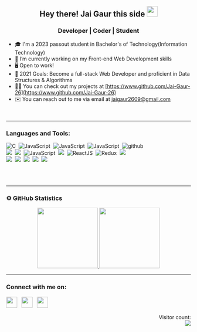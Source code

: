 <h2 align="center"> Hey there! Jai Gaur this side <img src="https://github.com/TheDudeThatCode/TheDudeThatCode/blob/master/Assets/Hi.gif" width="29px"></h2>

<h3 align="center"> Developer | Coder | Student</h3>

- 🎓 I'm a 2023 passout student in Bachelor's of Technology(Information Technology)
- 🌱 I’m currently working on my Front-end Web Development skills
- 🖥️ Open to work!
- 🥅 2021 Goals: Become a full-stack Web Developer and proficient in Data Structures & Algorithms
- 👨‍💻 You can check out my projects at [https://www.github.com/Jai-Gaur-26](https://www.github.com/Jai-Gaur-26)
- ✉️ You can reach out to me via email at jaigaur2609@gmail.com

<br />

---

### Languages and Tools:

<img src="https://img.shields.io/badge/-C-05122A?style=flat&logo=C" alt="C"/>&nbsp;
<img src="https://img.shields.io/badge/-C++-05122A?style=flat&logo=C%2B%2B" alt="JavaScript"/>&nbsp;
<img src="https://img.shields.io/badge/-Java-05122A?style=flat&logo=java" alt="JavaScript"/>&nbsp;
<img src="https://img.shields.io/badge/-Git-05122A?style=flat&logo=git" alt="JavaScript"/>&nbsp;
<img src="https://img.shields.io/badge/-GitHub-05122A?style=flat&logo=github" alt="github"/>\
<img src="https://img.shields.io/badge/-HTML-05122A?style=flat&logo=HTML5"/>&nbsp;
<img src="https://img.shields.io/badge/-CSS-05122A?style=flat&logo=CSS3"/>&nbsp;
<img src="https://img.shields.io/badge/-JavaScript-05122A?style=flat&logo=JavaScript" alt="JavaScript"/>&nbsp;
<img src="https://img.shields.io/badge/-Bootstrap-05122A?style=flat&logo=bootstrap"/>&nbsp;
<img src="https://img.shields.io/badge/-ReactJs-05122A?style=flat&logo=React" alt="ReactJS"/>&nbsp;
![Redux](https://img.shields.io/badge/-Redux-05122A?style=flat&logo=Redux)&nbsp;
<img src="https://img.shields.io/badge/-Firebase-05122A?style=flat&logo=firebase"/>\
<img src="https://img.shields.io/badge/-Visual%20Studio%20Code-05122A?style=flat&logo=visual-studio-code"/>&nbsp;
<img src="https://img.shields.io/badge/-Sublime%20Text%203-05122A?style=flat&logo=sublime-text"/>&nbsp;
<img src="https://img.shields.io/badge/-Atom-05122A?style=flat&logo=atom"/>&nbsp;
<img src="https://img.shields.io/badge/-Adobe%20Photoshop-05122A?style=flat&logo=adobe-photoshop"/>&nbsp;
<img src="https://img.shields.io/badge/-Adobe%20Illustrator-05122A?style=flat&logo=adobe-illustrator"/>&nbsp;

<br />
<br />

---

### ⚙️ GitHub Statistics

<p align="center">
<a href="https://github.com/Jai-Gaur-26">
  <img height="165em" src="https://github-readme-stats-eight-theta.vercel.app/api?username=Jai-Gaur-26&show_icons=true&theme=algolia&include_all_commits=true&count_private=true"/>
  <img height="165em" src="https://github-readme-stats-eight-theta.vercel.app/api/top-langs/?username=Jai-Gaur-26&layout=compact&langs_count=8&theme=algolia"/>
</a>
</p>

---

### Connect with me on:

<p>
<p align="left">
<a href="mailto:jaigaur2609@gmail.com?subject=Hey Jai,%20From%20Github"><img src="https://image.flaticon.com/icons/png/512/888/888853.png" width="30px" /></a>&nbsp;&nbsp;
<a href="https://www.linkedin.com/in/jai-gaur-996646193/"><img src="https://www.flaticon.com/svg/static/icons/svg/1409/1409945.svg" width="30px" /></a>&nbsp;&nbsp;
<a href="https://twitter.com/JaiGaur92548345"><img src="https://image.flaticon.com/icons/png/512/733/733579.png" width="30px" /></a>&nbsp;&nbsp;
</p>
<p align="right">
  Visitor count:<br>
  <img src="https://profile-counter.glitch.me/Jai-Gaur-26/count.svg" />
</p>
</p>
